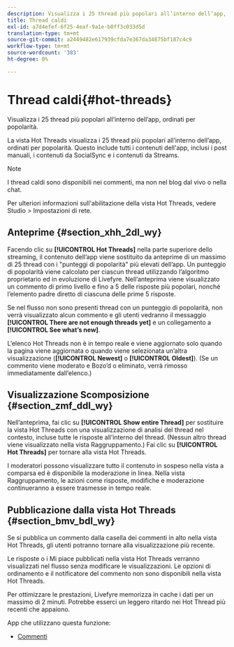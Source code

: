 ```yaml
---
description: Visualizza i 25 thread più popolari all’interno dell’app, ordinati per popolarità.
title: Thread caldi
exl-id: a7d4efef-6f25-4eaf-9a1e-b0ff3c033d5d
translation-type: tm+mt
source-git-commit: a2449482e617939cfda7e367da34875bf187c4c9
workflow-type: tm+mt
source-wordcount: '383'
ht-degree: 0%

---
```


# Thread caldi{#hot-threads}

Visualizza i 25 thread più popolari all’interno dell’app, ordinati per popolarità.

La vista Hot Threads visualizza i 25 thread più popolari all’interno dell’app, ordinati per popolarità. Questo include tutti i contenuti dell&#39;app, inclusi i post manuali, i contenuti da SocialSync e i contenuti da Streams.

>[!NOTE]
>
>I thread caldi sono disponibili nei commenti, ma non nel blog dal vivo o nella chat.

Per ulteriori informazioni sull&#39;abilitazione della vista Hot Threads, vedere Studio > Impostazioni di rete.

## Anteprime {#section_xhh_2dl_wy}

Facendo clic su **[!UICONTROL Hot Threads]** nella parte superiore dello streaming, il contenuto dell’app viene sostituito da anteprime di un massimo di 25 thread con i &quot;punteggi di popolarità&quot; più elevati dell’app. Un punteggio di popolarità viene calcolato per ciascun thread utilizzando l’algoritmo proprietario ed in evoluzione di Livefyre. Nell’anteprima viene visualizzato un commento di primo livello e fino a 5 delle risposte più popolari, nonché l’elemento padre diretto di ciascuna delle prime 5 risposte.

Se nel flusso non sono presenti thread con un punteggio di popolarità, non verrà visualizzato alcun commento e gli utenti vedranno il messaggio **[!UICONTROL There are not enough threads yet]** e un collegamento a **[!UICONTROL See what’s new]**.

L’elenco Hot Threads non è in tempo reale e viene aggiornato solo quando la pagina viene aggiornata o quando viene selezionata un’altra visualizzazione (**[!UICONTROL Newest]** o **[!UICONTROL Oldest]**). (Se un commento viene moderato e Bozo’d o eliminato, verrà rimosso immediatamente dall’elenco.)

## Visualizzazione Scomposizione {#section_zmf_ddl_wy}

Nell’anteprima, fai clic su **[!UICONTROL Show entire Thread]** per sostituire la vista Hot Threads con una visualizzazione di analisi del thread nel contesto, incluse tutte le risposte all’interno del thread. (Nessun altro thread viene visualizzato nella vista Raggruppamento.) Fai clic su **[!UICONTROL Hot Threads]** per tornare alla vista Hot Threads.

I moderatori possono visualizzare tutto il contenuto in sospeso nella vista a comparsa ed è disponibile la moderazione in linea. Nella vista Raggruppamento, le azioni come risposte, modifiche e moderazione continueranno a essere trasmesse in tempo reale.

## Pubblicazione dalla vista Hot Threads {#section_bmv_bdl_wy}

Se si pubblica un commento dalla casella dei commenti in alto nella vista Hot Threads, gli utenti potranno tornare alla visualizzazione più recente.

Le risposte o i Mi piace pubblicati nella vista Hot Threads verranno visualizzati nel flusso senza modificare le visualizzazioni. Le opzioni di ordinamento e il notificatore del commento non sono disponibili nella vista Hot Threads.

Per ottimizzare le prestazioni, Livefyre memorizza in cache i dati per un massimo di 2 minuti. Potrebbe esserci un leggero ritardo nei Hot Thread più recenti che appaiono.



App che utilizzano questa funzione:

* [Commenti](/help/using/c-about-apps/c-comments/c-comments.md)
